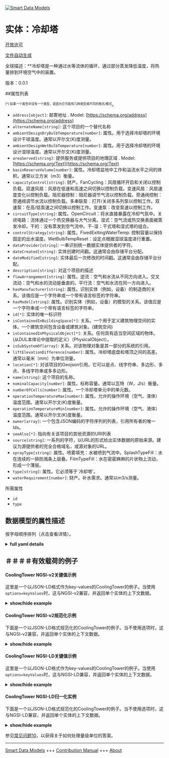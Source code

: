 <!-- 10-Header -->  
[![Smart Data Models](https://smartdatamodels.org/wp-content/uploads/2022/01/SmartDataModels_logo.png "Logo")](https://smartdatamodels.org)  
实体：冷却塔  
======<!-- /10-Header -->  
<!-- 15-License -->  
[开放许可](https://github.com/smart-data-models//dataModel.S4BLDG/blob/master/CoolingTower/LICENSE.md)  
[文件自动生成](https://docs.google.com/presentation/d/e/2PACX-1vTs-Ng5dIAwkg91oTTUdt8ua7woBXhPnwavZ0FxgR8BsAI_Ek3C5q97Nd94HS8KhP-r_quD4H0fgyt3/pub?start=false&loop=false&delayms=3000#slide=id.gb715ace035_0_60)  
<!-- /15-License -->  
<!-- 20-Description -->  
全球描述：**冷却塔是一种通过水等流体的循环，通过部分蒸发降低温度，将热量排到环境空气中的装置。  
版本：0.0.1  
<!-- /20-Description -->  
<!-- 30-PropertiesList -->  

##属性列表  

<sup><sub>[*] 如果一个属性中没有一个类型，是因为它可能有几种类型或不同的格式/模式</sub></sup>。  
- `address[object]`: 邮寄地址  . Model: [https://schema.org/address](https://schema.org/address)- `alternateName[string]`: 这个项目的一个替代名称  - `ambientDesignDryBulbTemperature[number]`: 属性。用于选择冷却塔的环境设计干球温度。通常以开尔文(K)度测量。  - `ambientDesignWetBulbTemperature[number]`: 属性。用于选择冷却塔的环境设计湿球温度。通常以开尔文(K)度测量。  - `areaServed[string]`: 提供服务或提供项目的地理区域  . Model: [https://schema.org/Text](https://schema.org/Text)- `basinReserveVolume[number]`: 属性。冷却塔盆地中工作和溢流水平之间的体积。通常以立方米（m3）衡量。  - `capacityControl[string]`: 财产。FanCycling：风扇循环开启和关闭以控制负载。双速风扇：风扇在低速和高速之间切换以控制负载。变速风扇：风扇速度变化以控制负载。阻尼器控制：阻尼器调节气流以控制负载。旁通阀控制：旁通阀调节水流以控制负载。多串联泵：打开/关闭多系列泵以控制工作。双速泵：在高/低泵速之间切换以控制工作。变速泵：改变泵速以控制工作。  - `circuitType[string]`: 属性。OpenCircuit：将水直接暴露在冷却气氛中。关闭电路：流体通过一个热交换器与大气分离。湿式：空气流或热交换表面被蒸发冷却。干的：没有蒸发到空气流中。干-湿：干式塔和湿式塔的组合。  - `controlStrategy[string]`: 属性。FixedExitingWaterTemp: 控制容量以保持固定的出水温度。WetBulbTempReset：设定点根据湿球温度进行重置。  - `dataProvider[string]`: 一串识别统一数据实体提供者的字符。  - `dateCreated[string]`: 实体创建时间戳。这通常会由存储平台分配。  - `dateModified[string]`: 实体最后一次修改的时间戳。这通常会由存储平台分配。  - `description[string]`: 对这个项目的描述  - `flowArrangement[string]`: 属性。逆流：空气和水流从不同方向进入。交叉流动：空气和水的流动是垂直的。平行流：空气和水流在同一方向进入。  - `hasManufacturer[string]`: 属性。识别实体（例如，设备）的制造商的关系。该值应是一个字符串或一个带有语言标签的字符串。  - `hasModel[string]`: 属性。识别实体（例如，设备）的模型的关系。该值应是一个字符串或一个带有语言标签的字符串。  - `id[*]`: 实体的唯一标识符  - `isContainedInBuildingSpace[*]`: 关系。一个用于定义建筑物理空间的实体。一个建筑空间包含设备或建筑对象。(建筑空间)  - `isContainedInPhysicalObject[*]`: 关系。任何具有适当空间区域的物体。  (从DUL本体论中提取的定义）（PhysicalObject）。  - `isSubSystemOf[array]`: 关系。对该物理对象是其一部分的系统的引用。  - `liftElevationDifference[number]`: 属性。冷却塔底盘和塔顶之间的高差。通常以毫米（mm）为单位测量。  - `location[*]`: 对该项目的Geojson引用。它可以是点、线字符串、多边形、多点、多线字符串或多多边形。  - `name[string]`: 这个项目的名称。  - `nominalCapacity[number]`: 属性。标称容量。通常以瓦特（W，J/s）衡量。  - `numberOfCells[number]`: 属性。一个冷却塔单元中的单元数。  - `operationTemperatureMax[number]`: 属性。允许的操作环境（空气、液体）温度范围。通常以开尔文(K)度衡量。  - `operationTemperatureMin[number]`: 属性。允许的操作环境（空气、液体）温度范围。通常以开尔文(K)度衡量。  - `owner[array]`: 一个包含JSON编码的字符序列的列表，引用所有者的唯一Ids。  - `seeAlso[*]`: 指向有关该项目的其他资源的URI列表  - `source[string]`: 一系列的字符，以URL的形式给出实体数据的原始来源。建议为源提供者的完全合格域名，或源对象的URL。  - `sprayType[string]`: 属性。喷雾填充：水被喷到气流中。SplashTypeFill：水在连续的一排防溅条上层叠。FilmTypeFill：水在密密麻麻的片状物上流动，形成一个薄层。  - `type[string]`: 属性。它必须等于`冷却塔'。  - `waterRequirement[number]`: 财产。补水需求。通常以m3/s测量。  <!-- /30-PropertiesList -->  
<!-- 35-RequiredProperties -->  
所需属性  
- `id`  - `type`  <!-- /35-RequiredProperties -->  
<!-- 40-RequiredProperties -->  
<!-- /40-RequiredProperties -->  
<!-- 50-DataModelHeader -->  
## 数据模型的属性描述  
按字母顺序排列（点击查看详情）。  
<!-- /50-DataModelHeader -->  
<!-- 60-ModelYaml -->  
<details><summary><strong>full yaml details</strong></summary>    
```yaml  
CoolingTower:    
  description: A cooling tower is a device which rejects heat to ambient air by circulating a fluid such as water through it to reduce its temperature by partial evaporation.    
  properties:    
    address:    
      description: The mailing address    
      properties:    
        addressCountry:    
          description: 'Property. The country. For example, Spain. Model:''https://schema.org/addressCountry'''    
          type: string    
        addressLocality:    
          description: 'Property. The locality in which the street address is, and which is in the region. Model:''https://schema.org/addressLocality'''    
          type: string    
        addressRegion:    
          description: 'Property. The region in which the locality is, and which is in the country. Model:''https://schema.org/addressRegion'''    
          type: string    
        district:    
          description: 'A district is a type of administrative division that, in some countries, is managed by the local government.'    
          type: string    
        postOfficeBoxNumber:    
          description: 'Property. The post office box number for PO box addresses. For example, 03578. Model:''https://schema.org/postOfficeBoxNumber'''    
          type: string    
        postalCode:    
          description: 'Property. The postal code. For example, 24004. Model:''https://schema.org/https://schema.org/postalCode'''    
          type: string    
        streetAddress:    
          description: 'Property. The street address. Model:''https://schema.org/streetAddress'''    
          type: string    
        streetNr:    
          description: Number identifying a specific property on a public street.    
          type: string    
      type: object    
      x-ngsi:    
        model: https://schema.org/address    
        type: Property    
    alternateName:    
      description: An alternative name for this item    
      type: string    
      x-ngsi:    
        type: Property    
    ambientDesignDryBulbTemperature:    
      description: Property. Ambient design dry bulb temperature used for selecting the cooling tower. Usually measured in degrees Kelvin (K).    
      type: number    
      x-ngsi:    
        type: Property    
    ambientDesignWetBulbTemperature:    
      description: Property. Ambient design wet bulb temperature used for selecting the cooling tower. Usually measured in degrees Kelvin (K).    
      type: number    
      x-ngsi:    
        type: Property    
    areaServed:    
      description: The geographic area where a service or offered item is provided    
      type: string    
      x-ngsi:    
        model: https://schema.org/Text    
        type: Property    
    basinReserveVolume:    
      description: Property. Volume between operating and overflow levels in cooling tower basin. Usually measured in cubic metre (m3).    
      type: number    
      x-ngsi:    
        type: Property    
    capacityControl:    
      description: 'Property. FanCycling: Fan is cycled on and off to control duty. TwoSpeedFan: Fan is switched between low and high speed to control duty. VariableSpeedFan: Fan speed is varied to control duty. DampersControl: Dampers modulate the air flow to control duty. BypassValveControl: Bypass valve modulates the water flow to control duty. MultipleSeriesPumps: Turn on/off multiple series pump to control duty. TwoSpeedPump: Switch between high/low pump speed to control duty. VariableSpeedPump: vary pump speed to control duty.'    
      type: string    
      x-ngsi:    
        type: Property    
    circuitType:    
      description: 'Property. OpenCircuit: Exposes water directly to the cooling atmosphere. CloseCircuit: The fluid is separated from the atmosphere by a heat exchanger. Wet: The air stream or the heat exchange surface is evaporatively cooled. Dry: No evaporation into the air stream. DryWet: A combination of a dry tower and a wet tower.'    
      type: string    
      x-ngsi:    
        type: Property    
    controlStrategy:    
      description: 'Property. FixedExitingWaterTemp: The capacity is controlled to maintain a fixed exiting water temperature. WetBulbTempReset: The set-point is reset based on the wet-bulb temperature.'    
      type: string    
      x-ngsi:    
        type: Property    
    dataProvider:    
      description: A sequence of characters identifying the provider of the harmonised data entity.    
      type: string    
      x-ngsi:    
        type: Property    
    dateCreated:    
      description: Entity creation timestamp. This will usually be allocated by the storage platform.    
      format: date-time    
      type: string    
      x-ngsi:    
        type: Property    
    dateModified:    
      description: Timestamp of the last modification of the entity. This will usually be allocated by the storage platform.    
      format: date-time    
      type: string    
      x-ngsi:    
        type: Property    
    description:    
      description: A description of this item    
      type: string    
      x-ngsi:    
        type: Property    
    flowArrangement:    
      description: 'Property. CounterFlow: Air and water flow enter in different directions. CrossFlow: Air and water flow are perpendicular. ParallelFlow: air and water flow enter in same directions.'    
      type: string    
      x-ngsi:    
        type: Property    
    hasManufacturer:    
      description: 'Property. A relationship identifying the manufacturer of an entity (e.g., device). The value is expected to be a string or a string with language tag.'    
      type: string    
      x-ngsi:    
        type: Property    
    hasModel:    
      description: 'Property. A relationship identifying the model of an entity (e.g., device). The value is expected to be a string or a string with language tag.'    
      type: string    
      x-ngsi:    
        type: Property    
    id:    
      anyOf: &coolingtower_-_properties_-_iscontainedinbuildingspace_-_anyof    
        - description: Property. Identifier format of any NGSI entity    
          maxLength: 256    
          minLength: 1    
          pattern: ^[\w\-\.\{\}\$\+\*\[\]`|~^@!,:\\]+$    
          type: string    
        - description: Property. Identifier format of any NGSI entity    
          format: uri    
          type: string    
      description: Unique identifier of the entity    
      x-ngsi:    
        type: Property    
    isContainedInBuildingSpace:    
      anyOf: *coolingtower_-_properties_-_iscontainedinbuildingspace_-_anyof    
      description: Relationship. An entity used to define the physical spaces of the building. A building space contains devices or building objects. (BuildingSpace)    
      x-ngsi:    
        type: Property    
    isContainedInPhysicalObject:    
      anyOf: *coolingtower_-_properties_-_iscontainedinbuildingspace_-_anyof    
      description: Relationship. Any Object that has a proper space region.  (Definition extracted from DUL ontology) (PhysicalObject)    
      x-ngsi:    
        type: Property    
    isSubSystemOf:    
      description: Relationship. A reference to a system(s) that this Physical Object is part of.    
      items:    
        anyOf: *coolingtower_-_properties_-_iscontainedinbuildingspace_-_anyof    
        description: Property. Unique identifier of the entity    
      type: array    
      x-ngsi:    
        type: Relationship    
    liftElevationDifference:    
      description: Property. Elevation difference between cooling tower sump and the top of the tower. Usually measured in millimeters (mm).    
      type: number    
      x-ngsi:    
        type: Property    
    location:    
      description: 'Geojson reference to the item. It can be Point, LineString, Polygon, MultiPoint, MultiLineString or MultiPolygon'    
      oneOf:    
        - description: GeoProperty. Geojson reference to the item. Point    
          properties:    
            bbox:    
              items:    
                type: number    
              minItems: 4    
              type: array    
            coordinates:    
              items:    
                type: number    
              minItems: 2    
              type: array    
            type:    
              enum:    
                - Point    
              type: string    
          required:    
            - type    
            - coordinates    
          title: GeoJSON Point    
          type: object    
        - description: GeoProperty. Geojson reference to the item. LineString    
          properties:    
            bbox:    
              items:    
                type: number    
              minItems: 4    
              type: array    
            coordinates:    
              items:    
                items:    
                  type: number    
                minItems: 2    
                type: array    
              minItems: 2    
              type: array    
            type:    
              enum:    
                - LineString    
              type: string    
          required:    
            - type    
            - coordinates    
          title: GeoJSON LineString    
          type: object    
        - description: GeoProperty. Geojson reference to the item. Polygon    
          properties:    
            bbox:    
              items:    
                type: number    
              minItems: 4    
              type: array    
            coordinates:    
              items:    
                items:    
                  items:    
                    type: number    
                  minItems: 2    
                  type: array    
                minItems: 4    
                type: array    
              type: array    
            type:    
              enum:    
                - Polygon    
              type: string    
          required:    
            - type    
            - coordinates    
          title: GeoJSON Polygon    
          type: object    
        - description: GeoProperty. Geojson reference to the item. MultiPoint    
          properties:    
            bbox:    
              items:    
                type: number    
              minItems: 4    
              type: array    
            coordinates:    
              items:    
                items:    
                  type: number    
                minItems: 2    
                type: array    
              type: array    
            type:    
              enum:    
                - MultiPoint    
              type: string    
          required:    
            - type    
            - coordinates    
          title: GeoJSON MultiPoint    
          type: object    
        - description: GeoProperty. Geojson reference to the item. MultiLineString    
          properties:    
            bbox:    
              items:    
                type: number    
              minItems: 4    
              type: array    
            coordinates:    
              items:    
                items:    
                  items:    
                    type: number    
                  minItems: 2    
                  type: array    
                minItems: 2    
                type: array    
              type: array    
            type:    
              enum:    
                - MultiLineString    
              type: string    
          required:    
            - type    
            - coordinates    
          title: GeoJSON MultiLineString    
          type: object    
        - description: GeoProperty. Geojson reference to the item. MultiLineString    
          properties:    
            bbox:    
              items:    
                type: number    
              minItems: 4    
              type: array    
            coordinates:    
              items:    
                items:    
                  items:    
                    items:    
                      type: number    
                    minItems: 2    
                    type: array    
                  minItems: 4    
                  type: array    
                type: array    
              type: array    
            type:    
              enum:    
                - MultiPolygon    
              type: string    
          required:    
            - type    
            - coordinates    
          title: GeoJSON MultiPolygon    
          type: object    
      x-ngsi:    
        type: GeoProperty    
    name:    
      description: The name of this item.    
      type: string    
      x-ngsi:    
        type: Property    
    nominalCapacity:    
      description: 'Property. Nominal capacity. Usually measured in Watts (W, J/s).'    
      type: number    
      x-ngsi:    
        type: Property    
    numberOfCells:    
      description: Property. Number of cells in one cooling tower unit.    
      type: number    
      x-ngsi:    
        type: Property    
    operationTemperatureMax:    
      description: 'Property. Allowable operation ambient (air, fluid) temperature range. Usually measured in degrees Kelvin (K).'    
      type: number    
      x-ngsi:    
        type: Property    
    operationTemperatureMin:    
      description: 'Property. Allowable operation ambient (air, fluid) temperature range. Usually measured in degrees Kelvin (K).'    
      type: number    
      x-ngsi:    
        type: Property    
    owner:    
      description: A List containing a JSON encoded sequence of characters referencing the unique Ids of the owner(s)    
      items:    
        anyOf: *coolingtower_-_properties_-_iscontainedinbuildingspace_-_anyof    
        description: Property. Unique identifier of the entity    
      type: array    
      x-ngsi:    
        type: Property    
    seeAlso:    
      description: list of uri pointing to additional resources about the item    
      oneOf:    
        - items:    
            format: uri    
            type: string    
          minItems: 1    
          type: array    
        - format: uri    
          type: string    
      x-ngsi:    
        type: Property    
    source:    
      description: 'A sequence of characters giving the original source of the entity data as a URL. Recommended to be the fully qualified domain name of the source provider, or the URL to the source object.'    
      type: string    
      x-ngsi:    
        type: Property    
    sprayType:    
      description: 'Property. SprayFilled: Water is sprayed into airflow. SplashTypeFill: water cascades over successive rows of splash bars. FilmTypeFill: water flows in a thin layer over closely spaced sheets.'    
      type: string    
      x-ngsi:    
        type: Property    
    type:    
      description: Property. It must be equal to `CoolingTower`.    
      enum:    
        - CoolingTower    
      type: string    
      x-ngsi:    
        type: Property    
    waterRequirement:    
      description: Property. Make-up water requirement. Usually measured in m3/s.    
      type: number    
      x-ngsi:    
        type: Property    
  required:    
    - id    
    - type    
  type: object    
  x-derived-from: "https://saref.etsi.org/saref4bldg/v1.1.2/#s4bldg:CoolingTower"    
  x-disclaimer: 'Redistribution and use in source and binary forms, with or without modification, are permitted  provided that the license conditions are met. Copyleft (c) 2022 Contributors to Smart Data Models Program'    
  x-license-url: https://github.com/smart-data-models/dataModel.S4BLDG/blob/master/CoolingTower/LICENSE.md    
  x-model-schema: https://smart-data-models.github.com/dataModel.SAREF4BLDG/CoolingTower/schema.json    
  x-model-tags: SAREF CoolingTower    
  x-version: 0.0.1    
```  
</details>    
<!-- /60-ModelYaml -->  
<!-- 70-MiddleNotes -->  
<!-- /70-MiddleNotes -->  
<!-- 80-Examples -->  
## ＃＃＃＃有效载荷的例子  
#### CoolingTower NGSI-v2关键值示例  
这里是一个以JSON-LD格式作为key-values的CoolingTower的例子。当使用`options=keyValues`时，这与NGSI-v2兼容，并返回单个实体的上下文数据。  
<details><summary><strong>show/hide example</strong></summary>    
```json  
{  
  "id": "urn:ngsi-ld:CoolingTower:c628d24d-5b25-4b99-838e-35676956d307",  
  "type": "CoolingTower",  
  "ambientDesignDryBulbTemperature": 0.7275209381168831,  
  "ambientDesignWetBulbTemperature": 0.8419497776651206,  
  "basinReserveVolume": 0.9886525691530367,  
  "capacityControl": "Lead",  
  "circuitType": "virtual",  
  "controlStrategy": "Harbors",  
  "flowArrangement": "Extensions",  
  "liftElevationDifference": 0.9337996577856725,  
  "nominalCapacity": 0.8043496896372141,  
  "numberOfCells": 0.03361385186991317,  
  "operationTemperatureMax": 0.7125610456321683,  
  "operationTemperatureMin": 0.3015974804386986,  
  "sprayType": "programming",  
  "waterRequirement": 0.1817597423361893,  
  "isContainedInBuildingSpace": "urn:ngsi-ld:BuildingSpace:6871b1ec-cfce-4a60-83c2-9f07b13d1703",  
  "isContainedInPhysicalObject": "urn:ngsi-ld:PhysicalObject:e2a48930-276e-4972-9283-82fbc22faf85",  
  "isSubSystemOf": [  
    "urn:ngsi-ld:System:aea47887-bc5b-47c3-aeb0-870506d76580",  
    "urn:ngsi-ld:System:2791b628-8fc1-4ec1-91a7-26efbbc892a3",  
    "urn:ngsi-ld:System:c0623c49-ae1f-4772-9323-a94078dbdb86"  
  ],  
  "hasManufacturer": "CoolingTower Company Inc.",  
  "hasModel": "CoolingTower 0.1.2",  
  "dateCreated": "2023-01-26T12:17:43Z",  
  "dateModified": "2023-01-25T16:13:00Z",  
  "source": "Import",  
  "name": "CoolingTower",  
  "alternateName": "CoolingTower type 2",  
  "description": "CoolingTower of limited CoolingTower types",  
  "dataProvider": "IFC file"  
}  
```  
</details>  
#### CoolingTower NGSI-v2规范化示例  
下面是一个以JSON-LD格式规范化的CoolingTower的例子。当不使用选项时，这与NGSI-v2兼容，并返回单个实体的上下文数据。  
<details><summary><strong>show/hide example</strong></summary>    
```json  
{  
  "id": "urn:ngsi-ld:CoolingTower:7995c5cf-c8c3-4e42-92db-6dd840796eae",  
  "type": "CoolingTower",  
  "ambientDesignDryBulbTemperature": {  
    "type": "Measurement",  
    "value": 0.36789185492213194  
  },  
  "ambientDesignWetBulbTemperature": {  
    "type": "Measurement",  
    "value": 0.1490037569659941  
  },  
  "basinReserveVolume": {  
    "type": "Measurement",  
    "value": 0.9142388286093716  
  },  
  "capacityControl": {  
    "type": "Text",  
    "value": "next-generation"  
  },  
  "circuitType": {  
    "type": "Text",  
    "value": "morph"  
  },  
  "controlStrategy": {  
    "type": "Text",  
    "value": "Concrete"  
  },  
  "flowArrangement": {  
    "type": "Text",  
    "value": "access"  
  },  
  "liftElevationDifference": {  
    "type": "Measurement",  
    "value": 0.6134421322995507  
  },  
  "nominalCapacity": {  
    "type": "Measurement",  
    "value": 0.14285208313177855  
  },  
  "numberOfCells": {  
    "type": "Float",  
    "value": 0.9307947920697038  
  },  
  "operationTemperatureMax": {  
    "type": "Measurement",  
    "value": 0.33271163839338236  
  },  
  "operationTemperatureMin": {  
    "type": "Measurement",  
    "value": 0.8346930607066967  
  },  
  "sprayType": {  
    "type": "Text",  
    "value": "synthesizing"  
  },  
  "waterRequirement": {  
    "type": "Measurement",  
    "value": 0.6749365729986966  
  },  
  "isContainedInBuildingSpace": {  
    "type": "URI",  
    "value": "urn:ngsi-ld:BuildingSpace:e1c9dc03-9887-49df-9577-a24218339c39"  
  },  
  "isContainedInPhysicalObject": {  
    "type": "URI",  
    "value": "urn:ngsi-ld:PhysicalObject:d6e1c0cc-a656-4343-8572-21de93d365ba"  
  },  
  "isSubSystemOf": {  
    "type": "array",  
    "value": [  
      {  
        "type": "URI",  
        "value": "urn:ngsi-ld:System:972d1b4b-ab6d-474c-a742-c75822d6c7b8"  
      },  
      {  
        "type": "URI",  
        "value": "urn:ngsi-ld:System:8c7d509c-66b4-4504-ad2e-d7ec82146ba2"  
      },  
      {  
        "type": "URI",  
        "value": "urn:ngsi-ld:System:42d552ca-9fdd-4838-804e-41f34d6f61f7"  
      }  
    ]  
  },  
  "hasManufacturer": {  
    "type": "Text",  
    "value": "CoolingTower Company Inc."  
  },  
  "hasModel": {  
    "type": "Text",  
    "value": "CoolingTower 0.1.2"  
  },  
  "dateCreated": {  
    "type": "DateTime",  
    "value": "2023-01-25T21:28:15.4871264+01:00"  
  },  
  "dateModified": {  
    "type": "DateTime",  
    "value": "2023-01-26T13:03:39.0857574+01:00"  
  },  
  "source": {  
    "type": "Text",  
    "value": "Import"  
  },  
  "name": {  
    "type": "Text",  
    "value": "CoolingTower"  
  },  
  "alternateName": {  
    "type": "Text",  
    "value": "CoolingTower type 2"  
  },  
  "description": {  
    "type": "Text",  
    "value": "CoolingTower of limited CoolingTower types"  
  },  
  "dataProvider": {  
    "type": "Text",  
    "value": "IFC file"  
  }  
}  
```  
</details>  
#### CoolingTower NGSI-LD关键值示例  
这里是一个以JSON-LD格式作为key-values的CoolingTower的例子。当使用`options=keyValues`时，这与NGSI-LD兼容，并返回单个实体的上下文数据。  
<details><summary><strong>show/hide example</strong></summary>    
```json  
{  
  "id": "urn:ngsi-ld:CoolingTower:c628d24d-5b25-4b99-838e-35676956d307",  
  "type": "CoolingTower",  
  "ambientDesignDryBulbTemperature": 0.7275209381168831,  
  "ambientDesignWetBulbTemperature": 0.8419497776651206,  
  "basinReserveVolume": 0.9886525691530367,  
  "capacityControl": "Lead",  
  "circuitType": "virtual",  
  "controlStrategy": "Harbors",  
  "flowArrangement": "Extensions",  
  "liftElevationDifference": 0.9337996577856725,  
  "nominalCapacity": 0.8043496896372141,  
  "numberOfCells": 0.03361385186991317,  
  "operationTemperatureMax": 0.7125610456321683,  
  "operationTemperatureMin": 0.3015974804386986,  
  "sprayType": "programming",  
  "waterRequirement": 0.1817597423361893,  
  "isContainedInBuildingSpace": "urn:ngsi-ld:BuildingSpace:6871b1ec-cfce-4a60-83c2-9f07b13d1703",  
  "isContainedInPhysicalObject": "urn:ngsi-ld:PhysicalObject:e2a48930-276e-4972-9283-82fbc22faf85",  
  "isSubSystemOf": [  
    "urn:ngsi-ld:System:aea47887-bc5b-47c3-aeb0-870506d76580",  
    "urn:ngsi-ld:System:2791b628-8fc1-4ec1-91a7-26efbbc892a3",  
    "urn:ngsi-ld:System:c0623c49-ae1f-4772-9323-a94078dbdb86"  
  ],  
  "hasManufacturer": "CoolingTower Company Inc.",  
  "hasModel": "CoolingTower 0.1.2",  
  "dateCreated": "2023-01-26T12:17:43Z",  
  "dateModified": "2023-01-25T16:13:00Z",  
  "source": "Import",  
  "name": "CoolingTower",  
  "alternateName": "CoolingTower type 2",  
  "description": "CoolingTower of limited CoolingTower types",  
  "dataProvider": "IFC file",  
  "@context": [  
    "https://raw.githubusercontent.com/smart-data-models/dataModel.S4BLDG/master/context.jsonld",  
    "https://uri.etsi.org/ngsi-ld/v1/ngsi-ld-core-context.jsonld"  
  ]  
}  
```  
</details>  
#### CoolingTower NGSI-LD归一化实例  
下面是一个以JSON-LD格式规范化的CoolingTower的例子。当不使用选项时，这与NGSI-LD兼容，并返回单个实体的上下文数据。  
<details><summary><strong>show/hide example</strong></summary>    
```json  
{  
  "id": "urn:ngsi-ld:CoolingTower:eb831bd2-82be-42c3-a0c9-a6c0a231e316",  
  "type": "CoolingTower",  
  "ambientDesignDryBulbTemperature": {  
    "type": "Property",  
    "unitCode": "K",  
    "observedAt": "2023-01-26T08:09:09Z",  
    "value": 0.9762464796853121  
  },  
  "ambientDesignWetBulbTemperature": {  
    "type": "Property",  
    "unitCode": "K",  
    "observedAt": "2023-01-25T14:29:40Z",  
    "value": 0.3062794162138128  
  },  
  "basinReserveVolume": {  
    "type": "Property",  
    "unitCode": "m3",  
    "observedAt": "2023-01-26T01:28:50Z",  
    "value": 0.9472477891325785  
  },  
  "capacityControl": {  
    "type": "Property",  
    "value": "input"  
  },  
  "circuitType": {  
    "type": "Property",  
    "value": "Mauritania"  
  },  
  "controlStrategy": {  
    "type": "Property",  
    "value": "Investor"  
  },  
  "flowArrangement": {  
    "type": "Property",  
    "value": "Direct"  
  },  
  "liftElevationDifference": {  
    "type": "Property",  
    "unitCode": "mm",  
    "observedAt": "2023-01-26T02:02:47Z",  
    "value": 0.36539365901818843  
  },  
  "nominalCapacity": {  
    "type": "Property",  
    "unitCode": "J/s",  
    "observedAt": "2023-01-25T22:40:21Z",  
    "value": 0.3624642546775261  
  },  
  "numberOfCells": {  
    "type": "Property",  
    "value": 0.5588013730579288  
  },  
  "operationTemperatureMax": {  
    "type": "Property",  
    "unitCode": "K",  
    "observedAt": "2023-01-25T23:30:50Z",  
    "value": 0.660338038211496  
  },  
  "operationTemperatureMin": {  
    "type": "Property",  
    "unitCode": "K",  
    "observedAt": "2023-01-25T23:56:27Z",  
    "value": 0.0877235060077185  
  },  
  "sprayType": {  
    "type": "Property",  
    "value": "Money Market Account"  
  },  
  "waterRequirement": {  
    "type": "Property",  
    "unitCode": "m3/s",  
    "observedAt": "2023-01-25T16:48:25Z",  
    "value": 0.40722633971933253  
  },  
  "isContainedInBuildingSpace": {  
    "type": "Relationship",  
    "object": "urn:ngsi-ld:BuildingSpace:61ad4f84-a577-49d5-a088-aa301efa4ec6"  
  },  
  "isContainedInPhysicalObject": {  
    "type": "Relationship",  
    "object": "urn:ngsi-ld:PhysicalObject:f02a5bc4-2f87-4ff7-8dd7-fb61243128a1"  
  },  
  "isSubSystemOf": [  
    {  
      "type": "Relationship",  
      "object": "urn:ngsi-ld:System:b9323186-933c-46fd-815f-7f025b04ca80"  
    },  
    {  
      "type": "Relationship",  
      "object": "urn:ngsi-ld:System:1cea31ba-2978-4af2-b717-5c2a98a431b4"  
    },  
    {  
      "type": "Relationship",  
      "object": "urn:ngsi-ld:System:13dbe647-863b-4b1f-b10c-1737310d7c51"  
    }  
  ],  
  "hasManufacturer": {  
    "type": "Property",  
    "value": "CoolingTower Company Inc."  
  },  
  "hasModel": {  
    "type": "Property",  
    "value": "CoolingTower 0.1.2"  
  },  
  "dateCreated": {  
    "type": "Property",  
    "value": "2023-01-25T23:05:59Z"  
  },  
  "dateModified": {  
    "type": "Property",  
    "value": "2023-01-25T18:47:19Z"  
  },  
  "source": {  
    "type": "Property",  
    "value": "Import"  
  },  
  "name": {  
    "type": "Property",  
    "value": "CoolingTower"  
  },  
  "alternateName": {  
    "type": "Property",  
    "value": "CoolingTower type 2"  
  },  
  "description": {  
    "type": "Property",  
    "value": "CoolingTower of limited CoolingTower types"  
  },  
  "dataProvider": {  
    "type": "Property",  
    "value": "IFC file"  
  },  
  "@context": [  
    "https://raw.githubusercontent.com/smart-data-models/dataModel.S4BLDG/master/context.jsonld",  
    "https://uri.etsi.org/ngsi-ld/v1/ngsi-ld-core-context.jsonld"  
  ]  
}  
```  
</details><!-- /80-Examples -->  
<!-- 90-FooterNotes -->  
<!-- /90-FooterNotes -->  
<!-- 95-Units -->  
参见[常见问题10](https://smartdatamodels.org/index.php/faqs/)，以获得关于如何处理量级单位的答案。  
<!-- /95-Units -->  
<!-- 97-LastFooter -->  
---  
[Smart Data Models](https://smartdatamodels.org) +++ [Contribution Manual](https://bit.ly/contribution_manual) +++ [About](https://bit.ly/Introduction_SDM)<!-- /97-LastFooter -->  

